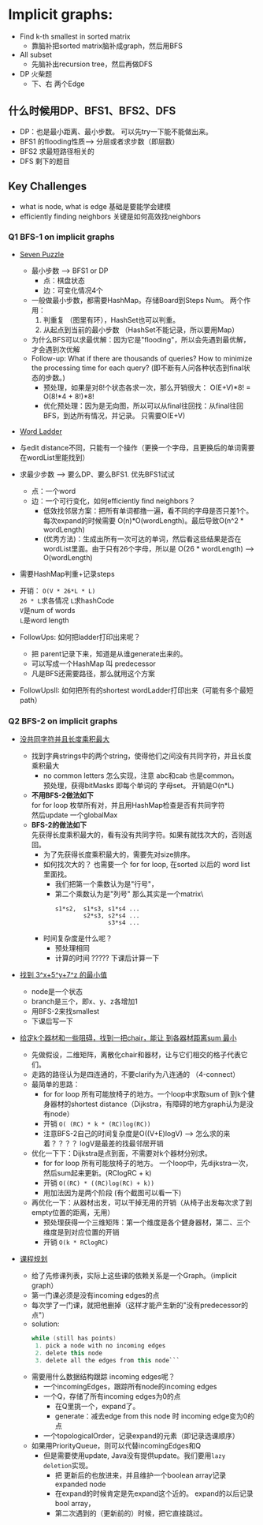 # Implicit graphs:
- Find k-th smallest in sorted matrix
  - 靠脑补把sorted matrix脑补成graph，然后用BFS
- All subset
  - 先脑补出recursion tree，然后再做DFS
- DP 火柴题
  - 下、右 两个Edge
  
## 什么时候用DP、BFS1、BFS2、DFS
- DP：也是最小距离、最小步数。 可以先try一下能不能做出来。
- BFS1 的flooding性质--> 分层或者求步数（即层数）
- BFS2 求最短路径相关的
- DFS 剩下的题目

    
## Key Challenges
- what is node, what is edge    基础是要能学会建模
- efficiently finding neighbors 关键是如何高效找neighbors


### Q1 BFS-1 on implicit graphs
- [Seven Puzzle](./BFS1/SevenPuzzle.java)
  - 最小步数 --> BFS1 or DP
    - 点：棋盘状态
    - 边：可变化情况4个
  - 一般做最小步数，都需要HashMap。存储Board到Steps Num。 两个作用：
    1. 判重复  （图里有环），HashSet也可以判重。
    2. 从起点到当前的最小步数 （HashSet不能记录，所以要用Map）
  - 为什么BFS可以求最优解：因为它是"flooding"，所以会先遇到最优解，才会遇到次优解
  - Follow-up: What if there are thousands of queries? How to minimize the processing time for each query?
    (即不断有人问各种状态到final状态的步数。)
    - 预处理，如果是对8!个状态各求一次，那么开销很大： O(E+V)*8! = O(8!*4 + 8!)*8!
    - 优化预处理：因为是无向图，所以可以从final往回找：从final往回BFS，到达所有情况，并记录。 只需要O(E+V)
  

- [Word Ladder](./BFS1/WordLadderII.java)
- 与edit distance不同，只能有一个操作（更换一个字母，且更换后的单词需要在wordList里能找到）
- 求最少步数 --> 要么DP、要么BFS1. 优先BFS1试试
  - 点：一个word
  - 边：一个可行变化，如何efficiently find neighbors？
    - 低效找邻居方案：把所有单词都撸一遍，看不同的字母是否只差1个。每次expand的时候需要 O(n)*O(wordLength)。最后导致O(n^2 * wordLength)
    - (优秀方法)：生成出所有一次可达的单词，然后看这些结果是否在wordList里面。由于只有26个字母，所以是 O(26 * wordLength) --> O(wordLength)
  
- 需要HashMap判重+记录steps
-  开销： `O(V * 26*L * L)`\
   `26 * L`求各情况   `L`求hashCode\
   `V`是num of words\
   `L`是word length

- FollowUps: 如何把ladder打印出来呢？
  - 把 parent记录下来，知道是从谁generate出来的。
  - 可以写成一个HashMap 叫 predecessor
  - 凡是BFS还需要路径，那么就用这个方案
  
- FollowUpsII: 如何把所有的shortest wordLadder打印出来（可能有多个最短path）
  

### Q2 BFS-2 on implicit graphs
- [没共同字符并且长度乘积最大](./BFS2/LargestLengthProduct.java)
  - 找到字典strings中的两个string，使得他们之间没有共同字符，并且长度乘积最大
    - no common letters 怎么实现，注意 abc和cab 也是common。\
       预处理，获得bitMasks 即每个单词的 字母set。 开销是O(n*L)
  - **不用BFS-2做法如下**\
    for for loop 枚举所有对，并且用HashMap检查是否有共同字符\
    然后update 一个globalMax
  - **BFS-2的做法如下**\
    先获得长度乘积最大的，看有没有共同字符。如果有就找次大的，否则返回。
    - 为了先获得长度乘积最大的，需要先对size排序。
    - 如何找次大的？ 也需要一个 for for loop, 在sorted 以后的 word list里面找。   
        - 我们把第一个乘数认为是"行号"， 
        - 第二个乘数认为是"列号" 那么其实是一个matrix\
            ```
          s1*s2,  s1*s3, s1*s4 ...
                    s2*s3, s2*s4 ...
                           s3*s4 ... 
          ```
    - 时间复杂度是什么呢？
       - 预处理相同
       - 计算的时间 ????? 下课后计算一下
  
- [找到 3^x+5^y+7^z 的最小值](./BFS2/KthSmallestThreeFiveSeven.java)
  - node是一个状态
  - branch是三个，即x、y、z各增加1
  - 用BFS-2来找smallest
  - 下课后写一下

- [给定k个器材和一些阻碍，找到一把chair，能让 到各器材距离sum 最小](./BFS2/PlaceToPutChairI.java)
  - 先做假设，二维矩阵，离散化chair和器材，让与它们相交的格子代表它们。
  - 走路的路径认为是四连通的，不要clarify为八连通的 （4-connect）
  - 最简单的思路：
    - for for loop 所有可能放椅子的地方。一个loop中求取sum of 到k个健身器材的shortest distance（Dijkstra，有障碍的地方graph认为是没有node）
    - 开销 `O( (RC) * k * (RC)log(RC))`
    - 注意BFS-2自己的时间复杂度是O((V+E)logV) --> 怎么求的来着？？？？ logV是最差的找最邻居开销
  - 优化一下下：Dijkstra是点到面，不需要对k个器材分别求。
    - for for loop 所有可能放椅子的地方。 一个loop中，先dijkstra一次，然后sum起来更新。(RClogRC + k)
    - 开销 `O((RC) * ((RC)log(RC) + k))` 
    - 用加法因为是两个阶段 (有个截图可以看一下)
  - 再优化一下：从器材出发，可以干掉无用的开销（从椅子出发每次求了到empty位置的距离，无用）
    - 预处理获得一个三维矩阵：第一个维度是各个健身器材，第二、三个维度是到对应位置的开销
    - 开销 `O(k * RClogRC)`

- [课程规划](./BFS1/CourseScheduleII.java)
  - 给了先修课列表，实际上这些课的依赖关系是一个Graph。（implicit graph）
  - 第一门课必须是没有incoming edges的点
  - 每次学了一门课，就把他删掉（这样才能产生新的"没有predecessor的点"）
  - solution:
    ```java
    while (still has points)
     1. pick a node with no incoming edges
     2. delete this node
     3. delete all the edges from this node```
  - 需要用什么数据结构跟踪 incoming edges呢？
    - 一个incomingEdges，跟踪所有node的incoming edges
    - 一个Q，存储了所有incoming edges为0的点
      - 在Q里挑一个，expand了。 
      - generate：减去edge from this node 时 incoming edge变为0的点
    - 一个topologicalOrder，记录expand的元素（即记录选课顺序）
  - 如果用PriorityQueue，则可以代替incomingEdges和Q
    - 但是需要使用update, Java没有提供update。我们要用`lazy deletion`实现。
      - 把 更新后的也放进来，并且维护一个boolean array记录expanded node
      - 在expand的时候肯定是先expand这个近的。 expand的以后记录bool array， 
      - 第二次遇到的（更新前的）时候，把它直接跳过。
  



